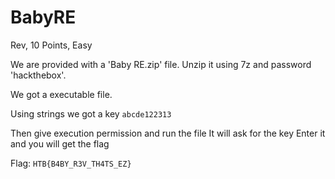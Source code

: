 # BabyRE
Rev, 10 Points, Easy

We are provided with a 'Baby RE.zip' file. Unzip it using 7z and password 'hackthebox'.

We got a executable file.

Using strings we got a key `abcde122313`

Then give execution permission and run the file
It will ask for the key
Enter it and you will get the flag

Flag: `HTB{B4BY_R3V_TH4TS_EZ}`
